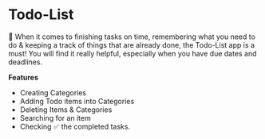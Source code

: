 # Todo-List

📝 When it comes to finishing tasks on time, remembering what you need to do &amp; keeping a track of things that are already done, the Todo-List app is a must! You will find it really helpful, especially when you have due dates and deadlines.

**Features**
- Creating Categories
- Adding Todo items into Categories
- Deleting Items & Categories
- Searching for an item
- Checking ✅ the completed tasks.

